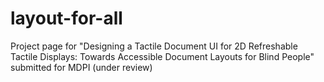 # layout-for-all
Project page for "Designing a Tactile Document UI for 2D Refreshable Tactile Displays: Towards Accessible Document Layouts for Blind People" submitted for MDPI (under review)
